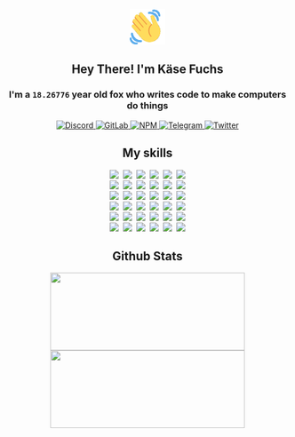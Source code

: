 <div><p align=center><img src=./resources/images/wave.gif width=64px height=64px></p><h2 align=center>Hey There! I'm Käse Fuchs</h2><h3 align=center>I'm a <code>18.26776</code> year old fox who writes code to make computers do things</h3><p align=center><a href=https://discord.com/users/507526681125322772><img alt=Discord src="https://img.shields.io/badge/Discord-5865F2?logo=discord&logoColor=white&style=flat-square#3f340980315b75862395b899b2f71c89"> </a><a href=https://gitlab.com/kasefuchs><img alt=GitLab src="https://img.shields.io/badge/GitLab-330F63?logo=gitlab&logoColor=white&style=flat-square#3f340980315b75862395b899b2f71c89"> </a><a href=https://npmjs.com/~kasefuchs><img alt=NPM src="https://img.shields.io/badge/NPM-CB3837?logo=npm&logoColor=white&style=flat-square#3f340980315b75862395b899b2f71c89"> </a><a href=https://t.me/kasefuchs><img alt=Telegram src="https://img.shields.io/badge/Telegram-2CA5E0?logo=telegram&logoColor=white&style=flat-square#3f340980315b75862395b899b2f71c89"> </a><a href=https://twitter.com/kasefuchs><img alt=Twitter src="https://img.shields.io/badge/Twitter-1DA1F2?logo=twitter&logoColor=white&style=flat-square#3f340980315b75862395b899b2f71c89"></a></p><h2 align=center>My skills</h2><p align=center><a href=https://aws.amazon.com/ ><picture><source srcset="https://skillicons.dev/icons?i=aws&theme=dark#3f340980315b75862395b899b2f71c89" media="(prefers-color-scheme: dark)"><source srcset="https://skillicons.dev/icons?i=aws&theme=light#3f340980315b75862395b899b2f71c89" media="(prefers-color-scheme: light), (prefers-color-scheme: no-preference)"><img src="https://skillicons.dev/icons?i=aws&theme=light#3f340980315b75862395b899b2f71c89"></picture></a>&nbsp;&nbsp;<a href=https://en.wikipedia.org/wiki/Bash_(Unix_shell)><picture><source srcset="https://skillicons.dev/icons?i=bash&theme=dark#3f340980315b75862395b899b2f71c89" media="(prefers-color-scheme: dark)"><source srcset="https://skillicons.dev/icons?i=bash&theme=light#3f340980315b75862395b899b2f71c89" media="(prefers-color-scheme: light), (prefers-color-scheme: no-preference)"><img src="https://skillicons.dev/icons?i=bash&theme=light#3f340980315b75862395b899b2f71c89"></picture></a>&nbsp;&nbsp;<a href=https://discord.com/developers/docs><picture><source srcset="https://skillicons.dev/icons?i=bots&theme=dark#3f340980315b75862395b899b2f71c89" media="(prefers-color-scheme: dark)"><source srcset="https://skillicons.dev/icons?i=bots&theme=light#3f340980315b75862395b899b2f71c89" media="(prefers-color-scheme: light), (prefers-color-scheme: no-preference)"><img src="https://skillicons.dev/icons?i=bots&theme=light#3f340980315b75862395b899b2f71c89"></picture></a>&nbsp;&nbsp;<a href=https://www.cloudflare.com/ ><picture><source srcset="https://skillicons.dev/icons?i=cloudflare&theme=dark#3f340980315b75862395b899b2f71c89" media="(prefers-color-scheme: dark)"><source srcset="https://skillicons.dev/icons?i=cloudflare&theme=light#3f340980315b75862395b899b2f71c89" media="(prefers-color-scheme: light), (prefers-color-scheme: no-preference)"><img src="https://skillicons.dev/icons?i=cloudflare&theme=light#3f340980315b75862395b899b2f71c89"></picture></a>&nbsp;&nbsp;<a href=https://en.wikipedia.org/wiki/CSS><picture><source srcset="https://skillicons.dev/icons?i=css&theme=dark#3f340980315b75862395b899b2f71c89" media="(prefers-color-scheme: dark)"><source srcset="https://skillicons.dev/icons?i=css&theme=light#3f340980315b75862395b899b2f71c89" media="(prefers-color-scheme: light), (prefers-color-scheme: no-preference)"><img src="https://skillicons.dev/icons?i=css&theme=light#3f340980315b75862395b899b2f71c89"></picture></a>&nbsp;&nbsp;<a href=https://www.docker.com/ ><picture><source srcset="https://skillicons.dev/icons?i=docker&theme=dark#3f340980315b75862395b899b2f71c89" media="(prefers-color-scheme: dark)"><source srcset="https://skillicons.dev/icons?i=docker&theme=light#3f340980315b75862395b899b2f71c89" media="(prefers-color-scheme: light), (prefers-color-scheme: no-preference)"><img src="https://skillicons.dev/icons?i=docker&theme=light#3f340980315b75862395b899b2f71c89"></picture></a><br><a href=https://www.electronjs.org/ ><picture><source srcset="https://skillicons.dev/icons?i=electron&theme=dark#3f340980315b75862395b899b2f71c89" media="(prefers-color-scheme: dark)"><source srcset="https://skillicons.dev/icons?i=electron&theme=light#3f340980315b75862395b899b2f71c89" media="(prefers-color-scheme: light), (prefers-color-scheme: no-preference)"><img src="https://skillicons.dev/icons?i=electron&theme=light#3f340980315b75862395b899b2f71c89"></picture></a>&nbsp;&nbsp;<a href=https://expressjs.com/ ><picture><source srcset="https://skillicons.dev/icons?i=express&theme=dark#3f340980315b75862395b899b2f71c89" media="(prefers-color-scheme: dark)"><source srcset="https://skillicons.dev/icons?i=express&theme=light#3f340980315b75862395b899b2f71c89" media="(prefers-color-scheme: light), (prefers-color-scheme: no-preference)"><img src="https://skillicons.dev/icons?i=express&theme=light#3f340980315b75862395b899b2f71c89"></picture></a>&nbsp;&nbsp;<a href=https://www.figma.com/ ><picture><source srcset="https://skillicons.dev/icons?i=figma&theme=dark#3f340980315b75862395b899b2f71c89" media="(prefers-color-scheme: dark)"><source srcset="https://skillicons.dev/icons?i=figma&theme=light#3f340980315b75862395b899b2f71c89" media="(prefers-color-scheme: light), (prefers-color-scheme: no-preference)"><img src="https://skillicons.dev/icons?i=figma&theme=light#3f340980315b75862395b899b2f71c89"></picture></a>&nbsp;&nbsp;<a href=https://firebase.google.com/ ><picture><source srcset="https://skillicons.dev/icons?i=firebase&theme=dark#3f340980315b75862395b899b2f71c89" media="(prefers-color-scheme: dark)"><source srcset="https://skillicons.dev/icons?i=firebase&theme=light#3f340980315b75862395b899b2f71c89" media="(prefers-color-scheme: light), (prefers-color-scheme: no-preference)"><img src="https://skillicons.dev/icons?i=firebase&theme=light#3f340980315b75862395b899b2f71c89"></picture></a>&nbsp;&nbsp;<a href=https://flask.palletsprojects.com/ ><picture><source srcset="https://skillicons.dev/icons?i=flask&theme=dark#3f340980315b75862395b899b2f71c89" media="(prefers-color-scheme: dark)"><source srcset="https://skillicons.dev/icons?i=flask&theme=light#3f340980315b75862395b899b2f71c89" media="(prefers-color-scheme: light), (prefers-color-scheme: no-preference)"><img src="https://skillicons.dev/icons?i=flask&theme=light#3f340980315b75862395b899b2f71c89"></picture></a>&nbsp;&nbsp;<a href=https://cloud.google.com/ ><picture><source srcset="https://skillicons.dev/icons?i=gcp&theme=dark#3f340980315b75862395b899b2f71c89" media="(prefers-color-scheme: dark)"><source srcset="https://skillicons.dev/icons?i=gcp&theme=light#3f340980315b75862395b899b2f71c89" media="(prefers-color-scheme: light), (prefers-color-scheme: no-preference)"><img src="https://skillicons.dev/icons?i=gcp&theme=light#3f340980315b75862395b899b2f71c89"></picture></a><br><a href=https://git-scm.com/ ><picture><source srcset="https://skillicons.dev/icons?i=git&theme=dark#3f340980315b75862395b899b2f71c89" media="(prefers-color-scheme: dark)"><source srcset="https://skillicons.dev/icons?i=git&theme=light#3f340980315b75862395b899b2f71c89" media="(prefers-color-scheme: light), (prefers-color-scheme: no-preference)"><img src="https://skillicons.dev/icons?i=git&theme=light#3f340980315b75862395b899b2f71c89"></picture></a>&nbsp;&nbsp;<a href=https://github.com/ ><picture><source srcset="https://skillicons.dev/icons?i=github&theme=dark#3f340980315b75862395b899b2f71c89" media="(prefers-color-scheme: dark)"><source srcset="https://skillicons.dev/icons?i=github&theme=light#3f340980315b75862395b899b2f71c89" media="(prefers-color-scheme: light), (prefers-color-scheme: no-preference)"><img src="https://skillicons.dev/icons?i=github&theme=light#3f340980315b75862395b899b2f71c89"></picture></a>&nbsp;&nbsp;<a href=https://gitlab.com/ ><picture><source srcset="https://skillicons.dev/icons?i=gitlab&theme=dark#3f340980315b75862395b899b2f71c89" media="(prefers-color-scheme: dark)"><source srcset="https://skillicons.dev/icons?i=gitlab&theme=light#3f340980315b75862395b899b2f71c89" media="(prefers-color-scheme: light), (prefers-color-scheme: no-preference)"><img src="https://skillicons.dev/icons?i=gitlab&theme=light#3f340980315b75862395b899b2f71c89"></picture></a>&nbsp;&nbsp;<a href=https://www.heroku.com/ ><picture><source srcset="https://skillicons.dev/icons?i=heroku&theme=dark#3f340980315b75862395b899b2f71c89" media="(prefers-color-scheme: dark)"><source srcset="https://skillicons.dev/icons?i=heroku&theme=light#3f340980315b75862395b899b2f71c89" media="(prefers-color-scheme: light), (prefers-color-scheme: no-preference)"><img src="https://skillicons.dev/icons?i=heroku&theme=light#3f340980315b75862395b899b2f71c89"></picture></a>&nbsp;&nbsp;<a href=https://en.wikipedia.org/wiki/HTML><picture><source srcset="https://skillicons.dev/icons?i=html&theme=dark#3f340980315b75862395b899b2f71c89" media="(prefers-color-scheme: dark)"><source srcset="https://skillicons.dev/icons?i=html&theme=light#3f340980315b75862395b899b2f71c89" media="(prefers-color-scheme: light), (prefers-color-scheme: no-preference)"><img src="https://skillicons.dev/icons?i=html&theme=light#3f340980315b75862395b899b2f71c89"></picture></a>&nbsp;&nbsp;<a href=https://en.wikipedia.org/wiki/JavaScript><picture><source srcset="https://skillicons.dev/icons?i=js&theme=dark#3f340980315b75862395b899b2f71c89" media="(prefers-color-scheme: dark)"><source srcset="https://skillicons.dev/icons?i=js&theme=light#3f340980315b75862395b899b2f71c89" media="(prefers-color-scheme: light), (prefers-color-scheme: no-preference)"><img src="https://skillicons.dev/icons?i=js&theme=light#3f340980315b75862395b899b2f71c89"></picture></a><br><a href=https://en.wikipedia.org/wiki/Linux><picture><source srcset="https://skillicons.dev/icons?i=linux&theme=dark#3f340980315b75862395b899b2f71c89" media="(prefers-color-scheme: dark)"><source srcset="https://skillicons.dev/icons?i=linux&theme=light#3f340980315b75862395b899b2f71c89" media="(prefers-color-scheme: light), (prefers-color-scheme: no-preference)"><img src="https://skillicons.dev/icons?i=linux&theme=light#3f340980315b75862395b899b2f71c89"></picture></a>&nbsp;&nbsp;<a href=https://mui.com/ ><picture><source srcset="https://skillicons.dev/icons?i=materialui&theme=dark#3f340980315b75862395b899b2f71c89" media="(prefers-color-scheme: dark)"><source srcset="https://skillicons.dev/icons?i=materialui&theme=light#3f340980315b75862395b899b2f71c89" media="(prefers-color-scheme: light), (prefers-color-scheme: no-preference)"><img src="https://skillicons.dev/icons?i=materialui&theme=light#3f340980315b75862395b899b2f71c89"></picture></a>&nbsp;&nbsp;<a href=https://en.wikipedia.org/wiki/Markdown><picture><source srcset="https://skillicons.dev/icons?i=md&theme=dark#3f340980315b75862395b899b2f71c89" media="(prefers-color-scheme: dark)"><source srcset="https://skillicons.dev/icons?i=md&theme=light#3f340980315b75862395b899b2f71c89" media="(prefers-color-scheme: light), (prefers-color-scheme: no-preference)"><img src="https://skillicons.dev/icons?i=md&theme=light#3f340980315b75862395b899b2f71c89"></picture></a>&nbsp;&nbsp;<a href=https://www.mongodb.com/ ><picture><source srcset="https://skillicons.dev/icons?i=mongodb&theme=dark#3f340980315b75862395b899b2f71c89" media="(prefers-color-scheme: dark)"><source srcset="https://skillicons.dev/icons?i=mongodb&theme=light#3f340980315b75862395b899b2f71c89" media="(prefers-color-scheme: light), (prefers-color-scheme: no-preference)"><img src="https://skillicons.dev/icons?i=mongodb&theme=light#3f340980315b75862395b899b2f71c89"></picture></a>&nbsp;&nbsp;<a href=https://www.mysql.com/ ><picture><source srcset="https://skillicons.dev/icons?i=mysql&theme=dark#3f340980315b75862395b899b2f71c89" media="(prefers-color-scheme: dark)"><source srcset="https://skillicons.dev/icons?i=mysql&theme=light#3f340980315b75862395b899b2f71c89" media="(prefers-color-scheme: light), (prefers-color-scheme: no-preference)"><img src="https://skillicons.dev/icons?i=mysql&theme=light#3f340980315b75862395b899b2f71c89"></picture></a>&nbsp;&nbsp;<a href=https://nextjs.org/ ><picture><source srcset="https://skillicons.dev/icons?i=nextjs&theme=dark#3f340980315b75862395b899b2f71c89" media="(prefers-color-scheme: dark)"><source srcset="https://skillicons.dev/icons?i=nextjs&theme=light#3f340980315b75862395b899b2f71c89" media="(prefers-color-scheme: light), (prefers-color-scheme: no-preference)"><img src="https://skillicons.dev/icons?i=nextjs&theme=light#3f340980315b75862395b899b2f71c89"></picture></a><br><a href=https://nodejs.org/en/ ><picture><source srcset="https://skillicons.dev/icons?i=nodejs&theme=dark#3f340980315b75862395b899b2f71c89" media="(prefers-color-scheme: dark)"><source srcset="https://skillicons.dev/icons?i=nodejs&theme=light#3f340980315b75862395b899b2f71c89" media="(prefers-color-scheme: light), (prefers-color-scheme: no-preference)"><img src="https://skillicons.dev/icons?i=nodejs&theme=light#3f340980315b75862395b899b2f71c89"></picture></a>&nbsp;&nbsp;<a href=https://www.postgresql.org/ ><picture><source srcset="https://skillicons.dev/icons?i=postgres&theme=dark#3f340980315b75862395b899b2f71c89" media="(prefers-color-scheme: dark)"><source srcset="https://skillicons.dev/icons?i=postgres&theme=light#3f340980315b75862395b899b2f71c89" media="(prefers-color-scheme: light), (prefers-color-scheme: no-preference)"><img src="https://skillicons.dev/icons?i=postgres&theme=light#3f340980315b75862395b899b2f71c89"></picture></a>&nbsp;&nbsp;<a href=https://learn.microsoft.com/en-us/powershell/ ><picture><source srcset="https://skillicons.dev/icons?i=powershell&theme=dark#3f340980315b75862395b899b2f71c89" media="(prefers-color-scheme: dark)"><source srcset="https://skillicons.dev/icons?i=powershell&theme=light#3f340980315b75862395b899b2f71c89" media="(prefers-color-scheme: light), (prefers-color-scheme: no-preference)"><img src="https://skillicons.dev/icons?i=powershell&theme=light#3f340980315b75862395b899b2f71c89"></picture></a>&nbsp;&nbsp;<a href=https://www.python.org/ ><picture><source srcset="https://skillicons.dev/icons?i=py&theme=dark#3f340980315b75862395b899b2f71c89" media="(prefers-color-scheme: dark)"><source srcset="https://skillicons.dev/icons?i=py&theme=light#3f340980315b75862395b899b2f71c89" media="(prefers-color-scheme: light), (prefers-color-scheme: no-preference)"><img src="https://skillicons.dev/icons?i=py&theme=light#3f340980315b75862395b899b2f71c89"></picture></a>&nbsp;&nbsp;<a href=https://www.raspberrypi.org/ ><picture><source srcset="https://skillicons.dev/icons?i=raspberrypi&theme=dark#3f340980315b75862395b899b2f71c89" media="(prefers-color-scheme: dark)"><source srcset="https://skillicons.dev/icons?i=raspberrypi&theme=light#3f340980315b75862395b899b2f71c89" media="(prefers-color-scheme: light), (prefers-color-scheme: no-preference)"><img src="https://skillicons.dev/icons?i=raspberrypi&theme=light#3f340980315b75862395b899b2f71c89"></picture></a>&nbsp;&nbsp;<a href=https://reactjs.org/ ><picture><source srcset="https://skillicons.dev/icons?i=react&theme=dark#3f340980315b75862395b899b2f71c89" media="(prefers-color-scheme: dark)"><source srcset="https://skillicons.dev/icons?i=react&theme=light#3f340980315b75862395b899b2f71c89" media="(prefers-color-scheme: light), (prefers-color-scheme: no-preference)"><img src="https://skillicons.dev/icons?i=react&theme=light#3f340980315b75862395b899b2f71c89"></picture></a><br><a href=https://redux.js.org/ ><picture><source srcset="https://skillicons.dev/icons?i=redux&theme=dark#3f340980315b75862395b899b2f71c89" media="(prefers-color-scheme: dark)"><source srcset="https://skillicons.dev/icons?i=redux&theme=light#3f340980315b75862395b899b2f71c89" media="(prefers-color-scheme: light), (prefers-color-scheme: no-preference)"><img src="https://skillicons.dev/icons?i=redux&theme=light#3f340980315b75862395b899b2f71c89"></picture></a>&nbsp;&nbsp;<a href=https://en.wikipedia.org/wiki/Regular_expression><picture><source srcset="https://skillicons.dev/icons?i=regex&theme=dark#3f340980315b75862395b899b2f71c89" media="(prefers-color-scheme: dark)"><source srcset="https://skillicons.dev/icons?i=regex&theme=light#3f340980315b75862395b899b2f71c89" media="(prefers-color-scheme: light), (prefers-color-scheme: no-preference)"><img src="https://skillicons.dev/icons?i=regex&theme=light#3f340980315b75862395b899b2f71c89"></picture></a>&nbsp;&nbsp;<a href=https://en.wikipedia.org/wiki/Sass_(stylesheet_language)><picture><source srcset="https://skillicons.dev/icons?i=sass&theme=dark#3f340980315b75862395b899b2f71c89" media="(prefers-color-scheme: dark)"><source srcset="https://skillicons.dev/icons?i=sass&theme=light#3f340980315b75862395b899b2f71c89" media="(prefers-color-scheme: light), (prefers-color-scheme: no-preference)"><img src="https://skillicons.dev/icons?i=sass&theme=light#3f340980315b75862395b899b2f71c89"></picture></a>&nbsp;&nbsp;<a href=https://www.typescriptlang.org/ ><picture><source srcset="https://skillicons.dev/icons?i=ts&theme=dark#3f340980315b75862395b899b2f71c89" media="(prefers-color-scheme: dark)"><source srcset="https://skillicons.dev/icons?i=ts&theme=light#3f340980315b75862395b899b2f71c89" media="(prefers-color-scheme: light), (prefers-color-scheme: no-preference)"><img src="https://skillicons.dev/icons?i=ts&theme=light#3f340980315b75862395b899b2f71c89"></picture></a>&nbsp;&nbsp;<a href=https://unity.com/ ><picture><source srcset="https://skillicons.dev/icons?i=unity&theme=dark#3f340980315b75862395b899b2f71c89" media="(prefers-color-scheme: dark)"><source srcset="https://skillicons.dev/icons?i=unity&theme=light#3f340980315b75862395b899b2f71c89" media="(prefers-color-scheme: light), (prefers-color-scheme: no-preference)"><img src="https://skillicons.dev/icons?i=unity&theme=light#3f340980315b75862395b899b2f71c89"></picture></a>&nbsp;&nbsp;<a href=https://workers.cloudflare.com/ ><picture><source srcset="https://skillicons.dev/icons?i=workers&theme=dark#3f340980315b75862395b899b2f71c89" media="(prefers-color-scheme: dark)"><source srcset="https://skillicons.dev/icons?i=workers&theme=light#3f340980315b75862395b899b2f71c89" media="(prefers-color-scheme: light), (prefers-color-scheme: no-preference)"><img src="https://skillicons.dev/icons?i=workers&theme=light#3f340980315b75862395b899b2f71c89"></picture></a><br></p><h2 align=center>Github Stats</h2><p align=center><picture><source srcset="https://github-readme-stats-kasefuchs.vercel.app/api/?count_private=true&hide_border=true&hide_rank=true&line_height=20&hide_title=true&username=Kasefuchs&theme=dark#3f340980315b75862395b899b2f71c89" media="(prefers-color-scheme: dark)"><source srcset="https://github-readme-stats-kasefuchs.vercel.app/api/?count_private=true&hide_border=true&hide_rank=true&line_height=20&hide_title=true&username=Kasefuchs&theme=light#3f340980315b75862395b899b2f71c89" media="(prefers-color-scheme: light), (prefers-color-scheme: no-preference)"><img align=middle width=350 height=140 src="https://github-readme-stats-kasefuchs.vercel.app/api/?count_private=true&hide_border=true&hide_rank=true&line_height=20&hide_title=true&username=Kasefuchs&theme=light#3f340980315b75862395b899b2f71c89"></picture><picture><source srcset="https://github-readme-stats-kasefuchs.vercel.app/api/top-langs/?count_private=true&hide_border=true&layout=compact&username=Kasefuchs&theme=dark#3f340980315b75862395b899b2f71c89" media="(prefers-color-scheme: dark)"><source srcset="https://github-readme-stats-kasefuchs.vercel.app/api/top-langs/?count_private=true&hide_border=true&layout=compact&username=Kasefuchs&theme=light#3f340980315b75862395b899b2f71c89" media="(prefers-color-scheme: light), (prefers-color-scheme: no-preference)"><img align=middle width=350 height=140 src="https://github-readme-stats-kasefuchs.vercel.app/api/top-langs/?count_private=true&hide_border=true&layout=compact&username=Kasefuchs&theme=light#3f340980315b75862395b899b2f71c89"></picture></p><img src="https://hit.yhype.me/github/profile?user_id=64592097#3f340980315b75862395b899b2f71c89" alt=""></div>